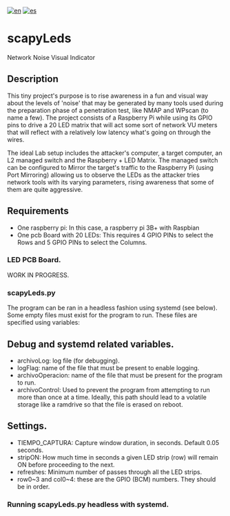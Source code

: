 [![en](https://img.shields.io/badge/lang-en-red.svg)](https://github.com/agmaiztegui/scapyLeds/blob/main/README.md)
[![es](https://img.shields.io/badge/lang-es-yellow.svg)](https://github.com/agmaiztegui/scapyLeds/blob/main/README.es.md)

# scapyLeds
Network Noise Visual Indicator

## Description
This tiny project's purpose is to rise awareness in a fun and visual way about the levels of 'noise' that may be generated by many tools used during the preparation phase of a penetration test, like NMAP and WPscan (to name a few). The project consists of a Raspberry Pi while using its GPIO pins to drive a 20 LED matrix that will act some sort of network VU meters that will reflect with a relatively low latency what's going on through the wires.

The ideal Lab setup includes the attacker's computer, a target computer, an L2 managed switch and the Raspberry + LED Matrix. The managed switch can be configured to Mirror the target's traffic to the Raspberry Pi (using Port Mirroring) allowing us to observe the LEDs as the attacker tries network tools with its varying parameters, rising awareness that some of them are quite aggressive.


## Requirements
- One raspberry pi: In this case, a raspberry pi 3B+ with Raspbian
- One pcb Board with 20 LEDs: This requires 4 GPIO PINs to select the Rows and 5 GPIO PINs to select the Columns.




### LED PCB Board.
WORK IN PROGRESS.




### scapyLeds.py
The program can be ran in a headless fashion using systemd (see below). Some empty files must exist for the program to run. These files are specified using variables:

## Debug and systemd related variables.
- archivoLog: log file (for debugging).
- logFlag: name of the file that must be present to enable logging.
- archivoOperacion: name of the file that must be present for the program to run.
- archivoControl: Used to prevent the program from attempting to run more than once at a time. Ideally, this path should lead to a volatile storage like a ramdrive so that the file is erased on reboot.
## Settings.
- TIEMPO_CAPTURA: Capture window duration, in seconds. Default 0.05 seconds.
- stripON: How much time in seconds a given LED strip (row) will remain ON before proceeding to the next.
- refreshes: Minimum number of passes through all the LED strips.
- row0~3 and col0~4: these are the GPIO (BCM) numbers. They should be in order.





### Running scapyLeds.py headless with systemd.
